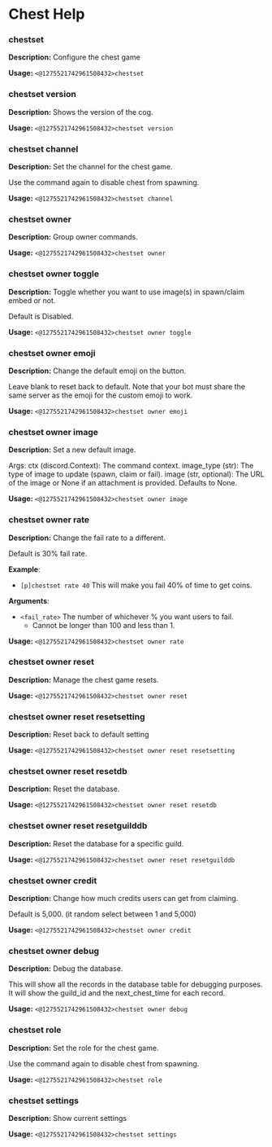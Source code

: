 # Chest Help

### chestset

**Description:** Configure the chest game

**Usage:** `<@1275521742961508432>chestset`

### chestset version

**Description:** Shows the version of the cog.

**Usage:** `<@1275521742961508432>chestset version`

### chestset channel

**Description:** Set the channel for the chest game.

Use the command again to disable chest from spawning.

**Usage:** `<@1275521742961508432>chestset channel`

### chestset owner

**Description:** Group owner commands.

**Usage:** `<@1275521742961508432>chestset owner`

### chestset owner toggle

**Description:** Toggle whether you want to use image(s) in spawn/claim embed or not.

Default is Disabled.

**Usage:** `<@1275521742961508432>chestset owner toggle`

### chestset owner emoji

**Description:** Change the default emoji on the button.

Leave blank to reset back to default.
Note that your bot must share the same server as the emoji for the custom emoji to work.

**Usage:** `<@1275521742961508432>chestset owner emoji`

### chestset owner image

**Description:** Set a new default image.

Args:
    ctx (discord.Context): The command context.
    image_type (str): The type of image to update (spawn, claim or fail).
    image (str, optional): The URL of the image or None if an attachment is provided. Defaults to None.

**Usage:** `<@1275521742961508432>chestset owner image`

### chestset owner rate

**Description:** Change the fail rate to a different.

Default is 30% fail rate.

**Example**:
- `[p]chestset rate 40` This will make you fail 40% of time to get coins.

**Arguments**:
- `<fail_rate>` The number of whichever % you want users to fail.
    - Cannot be longer than 100 and less than 1.

**Usage:** `<@1275521742961508432>chestset owner rate`

### chestset owner reset

**Description:** Manage the chest game resets.

**Usage:** `<@1275521742961508432>chestset owner reset`

### chestset owner reset resetsetting

**Description:** Reset back to default setting

**Usage:** `<@1275521742961508432>chestset owner reset resetsetting`

### chestset owner reset resetdb

**Description:** Reset the database.

**Usage:** `<@1275521742961508432>chestset owner reset resetdb`

### chestset owner reset resetguilddb

**Description:** Reset the database for a specific guild.

**Usage:** `<@1275521742961508432>chestset owner reset resetguilddb`

### chestset owner credit

**Description:** Change how much credits users can get from claiming.

Default is 5,000. (it random select between 1 and 5,000)

**Usage:** `<@1275521742961508432>chestset owner credit`

### chestset owner debug

**Description:** Debug the database.

This will show all the records in the database table for debugging purposes.
It will show the guild_id and the next_chest_time for each record.

**Usage:** `<@1275521742961508432>chestset owner debug`

### chestset role

**Description:** Set the role for the chest game.

Use the command again to disable chest from spawning.

**Usage:** `<@1275521742961508432>chestset role`

### chestset settings

**Description:** Show current settings

**Usage:** `<@1275521742961508432>chestset settings`

